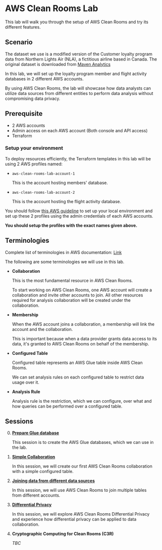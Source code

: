 # AWS Clean Rooms Lab

This lab will walk you through the setup of AWS Clean Rooms and try its different features.

## Scenario

The dataset we use is a modified version of the Customer loyalty program data from Northern Lights Air (NLA), a fictitious airline based in Canada. The original dataset is downloaded from [Maven Analytics](https://mavenanalytics.io/data-playground)

In this lab, we will set up the loyalty program member and flight activity databases in 2 different AWS accounts.

By using AWS Clean Rooms, the lab will showcase how data analysts can utilize data sources from different entities to perform data analysis without compromising data privacy.

## Prerequisite

* 2 AWS accounts
* Admin access on each AWS account (Both console and API access)
* Terraform

### Setup your environment

To deploy resources efficiently, the Terraform templates in this lab will be using 2 AWS profiles named:

* `aws-clean-rooms-lab-account-1`

   This is the account hosting members' database.

* `aws-clean-rooms-lab-account-2`

   This is the account hosting the flight activity database.

You should follow [this AWS guideline](https://docs.aws.amazon.com/cli/latest/userguide/cli-configure-files.html#cli-configure-files-format-profile) to set up your local environment and set up these 2 profiles using the admin credentials of each AWS accounts.

**You should setup the profiles with the exact names given above.**

## Terminologies

Complete list of terminologies in AWS documentation: [Link](https://docs.aws.amazon.com/clean-rooms/latest/userguide/glossary.html)

The following are some terminologies we will use in this lab.

* **Collaboration**

   This is the most fundamental resource in AWS Clean Rooms.

   To start working on AWS Clean Rooms, one AWS account will create a collaboration and invite other accounts to join. All other resources required for analysis collaboration will be created under the collaboration.

* **Membership**

   When the AWS account joins a collaboration, a membership will link the account and the collaboration.

   This is important because when a data provider grants data access to its data, it's granted to AWS Clean Rooms on behalf of the membership.

* **Configured Table**

   Configured table represents an AWS Glue table inside AWS Clean Rooms.

   We can set analysis rules on each configured table to restrict data usage over it.

* **Analysis Rule**

   Analysis rule is the restriction, which we can configure, over what and how queries can be performed over a configured table.

## Sessions

0. **[Prepare Glue database](/00-prepare-glue-database)**

   This session is to create the AWS Glue databases, which we can use in the lab.

1. **[Simple Collaboration](/01-create-simple-collaboration)**

   In this session, we will create our first AWS Clean Rooms collaboration with a simple configured table.

1. **[Joining data from different data sources](/02-joining-tables)**

   In this session, we will use AWS Clean Rooms to join multiple tables from different accounts.

1. **[Differential Privacy](/03-differential-privacy)**

   In this session, we will explore AWS Clean Rooms Differential Privacy and experience how differential privacy can be applied to data collaboration.

1. **Cryptographic Computing for Clean Rooms (C3R)**

   *TBC*
